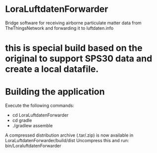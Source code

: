 # LoraLuftdatenForwarder
Bridge software for receiving airborne particulate matter data from TheThingsNetwork and forwarding it to luftdaten.info

# this is special build based on the original to support SPS30 data and create a local datafile.
# Building the application
Execute the following commands:
* cd LoraLuftdatenForwarder
* cd gradle
* ./gradlew assemble

A compressed distribution archive (.tar/.zip) is now available in LoraLuftdatenForwarder/build/dist
Uncompress this and run:
  bin/LoraluftdatenForwarder
